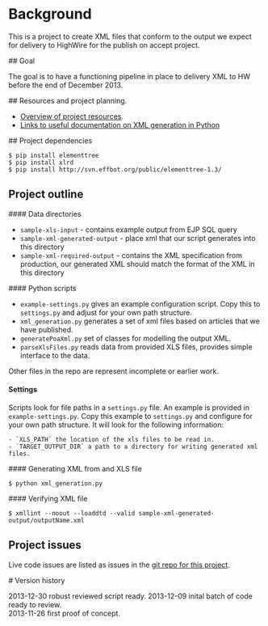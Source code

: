 # Background

This is a project to create XML files that conform to the output we expect for delivery to HighWire for the publish on accept project. 


## Goal

The goal is to have a functioning pipeline in place to delivery XML to HW before the end of December 2013. 

## Resources and project planning. 

- [Overview of project resources](https://github.com/elifesciences/elifesciences-wiki/wiki/Elife-POA-XML-Project).
- [Links to useful documentation on XML generation in Python](./RESOURCES.md)

## Project dependencies

	$ pip install elementtree  
	$ pip install xlrd
	$ pip install http://svn.effbot.org/public/elementtree-1.3/  

## Project outline 

#### Data directories

- `sample-xls-input` - contains example output from EJP SQL query  
- `sample-xml-generated-output` - place xml that our script generates into this directory
- `sample-xml-required-output` - contains the XML specification from production, our generated XML should match the format of the XML in this directory  

#### Python scripts

- `example-settings.py` gives an example configuration script. Copy this to `settings.py` and adjust for your own path structure.  
- `xml_generation.py` generates a set of xml files based on articles that we have published.  
- `generatePoaXml.py` set of classes for modelling the output XML.  
- `parseXlsFiles.py` reads data from provided XLS files, provides simple interface to the data.  


Other files in the repo are represent incomplete or earlier work. 

#### Settings

Scripts look for file paths in a `settings.py` file. An example is provided in `example-settings.py`. Copy this example to `settings.py` and configure for 
your own path structure. It will look for the following information:

	- `XLS_PATH` the location of the xls files to be read in.  
	- `TARGET_OUTPUT_DIR` a path to a directory for writing generated xml files.  


#### Generating XML from and XLS file

	$ python xml_generation.py


#### Verifying XML file

	$ xmllint --noout --loaddtd --valid sample-xml-generated-output/outputName.xml


## Project issues

Live code issues are listed as issues in the [git repo for this project](https://github.com/elifesciences/elife-poa-xml-generation/issues).



# Version history 

2013-12-30 robust reviewed script ready. 
2013-12-09 inital batch of code ready to review.   
2013-11-26 first proof of concept.   
